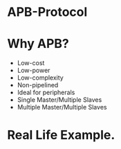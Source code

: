 # APB-Protocol
# Why APB?
* Low-cost
* Low-power
* Low-complexity
* Non-pipelined
* Ideal for peripherals
* Single Master/Multiple Slaves
* Multiple Master/Multiple Slaves
# Real Life Example.
